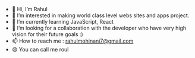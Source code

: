 - 👋 Hi, I’m Rahul
- 👀 I’m interested in making world class level webs sites and apps project.
- 🌱 I’m currently learning JavaScript, React
- 💞️ I’m looking for a collaboration with the developer who have very high vision for their future goals :) 
- 📫 How to reach me : rahulmohinani7@gmail.com
- 😄 You can call me roul 


<!---
Mohinani-rahulcodes/Mohinani-rahulcodes is a ✨ special ✨ repository because its `README.md` (this file) appears on your GitHub profile.
You can click the Preview link to take a look at your changes.
--->
